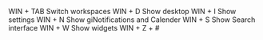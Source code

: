 WIN + TAB           Switch workspaces
WIN + D             Show desktop
WIN + I             Show settings
WIN + N             Show giNotifications and Calender
WIN + S             Show Search interface
WIN + W             Show widgets
WIN + Z + #
